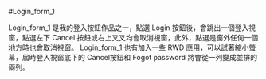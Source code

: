 #Login_form_1

Login_form_1 是我的登入按鈕作品之一，點選 Login 按鈕後，會跳出一個登入視窗，點選左下 Cancel 按鈕或右上叉叉均會取消視窗，此外，點選是窗外任何一個地方時也會取消視窗。
Login_form_1 也有加入一些 RWD 應用，可以試著縮小螢幕，屆時登入視窗底下的 Cancel按鈕和 Fogot password 將會從一列變成並排的兩列。